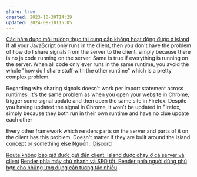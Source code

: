 ```yaml
---
share: true
created: 2023-10-30T14:29
updated: 2024-08-18T15:05
---
```

[Các hàm được môi trường thực thi cung cấp không hoạt động được ở island](./Island,%20state/C%C3%A1c%20h%C3%A0m%20%C4%91%C6%B0%E1%BB%A3c%20m%C3%B4i%20tr%C6%B0%E1%BB%9Dng%20th%E1%BB%B1c%20thi%20cung%20c%E1%BA%A5p%20kh%C3%B4ng%20ho%E1%BA%A1t%20%C4%91%E1%BB%99ng%20%C4%91%C6%B0%E1%BB%A3c%20%E1%BB%9F%20island.md)
If all your JavaScript only runs in the client, then you don't have the problem of how do I share signals from the server to the client, simply because there is no js code running on the server. Same is true if everything is running on the server. When all code only ever runs in the same runtime, you avoid the whole "how do I share stuff with the other runtime" which is a pretty complex problem.

Regarding why sharing signals doesn't work per import statement across runtimes: It's the same problem as when you open your website in Chrome, trigger some signal update and then open the same site in Firefox. Despite you having updated the signal in Chrome, it won't be updated in Firefox, simply because they both run in their own runtime and have no clue update each other

Every other framework which renders parts on the server and parts of it on the client has this problem. Doesn't matter if they are built around the island concept or something else
Nguồn:: [Discord](https://discord.com/channels/684898665143206084/991511118524715139/1238477389663834152)

[Route không bao giờ được gửi đến client. Island được chạy ở cả server và client](./Route,%20handler/Route%20kh%C3%B4ng%20bao%20gi%E1%BB%9D%20%C4%91%C6%B0%E1%BB%A3c%20g%E1%BB%ADi%20%C4%91%E1%BA%BFn%20client.%20Island%20%C4%91%C6%B0%E1%BB%A3c%20ch%E1%BA%A1y%20%E1%BB%9F%20c%E1%BA%A3%20server%20v%C3%A0%20client.md)
[Render phía máy chủ nhanh và SEO tốt. Render phía người dùng phù hợp cho những ứng dụng cần tương tác nhiều](../Render%20ph%C3%ADa%20m%C3%A1y%20ch%E1%BB%A7%20nhanh%20v%C3%A0%20SEO%20t%E1%BB%91t.%20Render%20ph%C3%ADa%20ng%C6%B0%E1%BB%9Di%20d%C3%B9ng%20ph%C3%B9%20h%E1%BB%A3p%20cho%20nh%E1%BB%AFng%20%E1%BB%A9ng%20d%E1%BB%A5ng%20c%E1%BA%A7n%20t%C6%B0%C6%A1ng%20t%C3%A1c%20nhi%E1%BB%81u.md)
